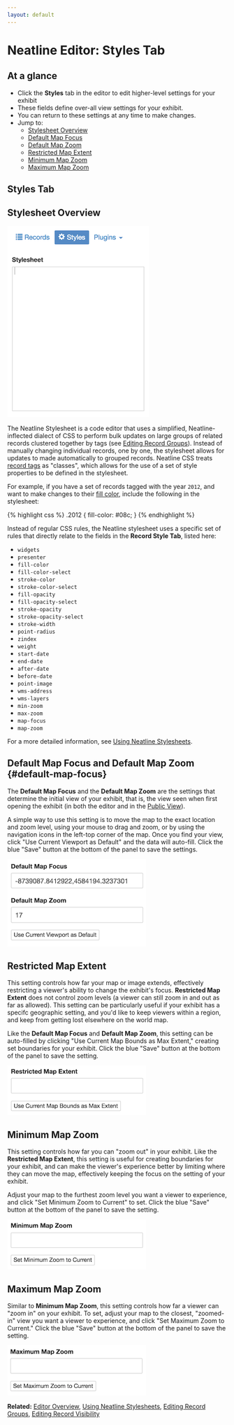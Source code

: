```yaml
---
layout: default
---
```


# Neatline Editor: Styles Tab

## At a glance

- Click the **Styles** tab in the editor to edit higher-level settings for your exhibit
- These fields define over-all view settings for your exhibit.
- You can return to these settings at any time to make changes.
- Jump to:
    * [Stylesheet Overview](#stylesheet-overview)
    * [Default Map Focus](#default-map-focus) 
    * [Default Map Zoom](#default-map-focus)
    * [Restricted Map Extent](#restricted-map-extent) 
    * [Minimum Map Zoom](#minimum-map-zoom)
    * [Maximum Map Zoom](#maximum-map-zoom)

## Styles Tab

## Stylesheet Overview

![Screenshot of stylesheet](images/stylesheet.png)

The Neatline Stylesheet is a code editor that uses a simplified, Neatline-inflected dialect of CSS to perform bulk updates on large groups of related records clustered together by tags (see [Editing Record Groups](style-tab-groups.html)). Instead of manually changing individual records, one by one, the stylesheet allows for updates to made automatically to grouped records. Neatline CSS treats [record tags](style-tab-groups.html) as "classes", which allows for the use of a set of style properties to be defined in the stylesheet. 

For example, if you have a set of records tagged with the year `2012`, and want to make changes to their [fill color](style-tab-colors.html), include the following in the stylesheet:

{% highlight css %}
.2012 {
fill-color: #08c;
}
{% endhighlight %}

Instead of regular CSS rules, the Neatline stylesheet uses a specific set of rules that directly relate to the fields in the **Record Style Tab**, listed here:
- `widgets`
- `presenter`
- `fill-color`
- `fill-color-select`
- `stroke-color`
- `stroke-color-select`
- `fill-opacity`
- `fill-opacity-select`
- `stroke-opacity`
- `stroke-opacity-select`
- `stroke-width`
- `point-radius`
- `zindex`
- `weight`
- `start-date`
- `end-date`
- `after-date`
- `before-date`
- `point-image`
- `wms-address`
- `wms-layers`
- `min-zoom`
- `max-zoom`
- `map-focus`
- `map-zoom`

For a more detailed information, see [Using Neatline Stylesheets](neatline-stylesheets.html).

## Default Map Focus and Default Map Zoom {#default-map-focus}

The **Default Map Focus** and the **Default Map Zoom** are the settings that determine the initial view of your exhibit, that is, the view seen when first opening the exhibit (in both the editor and in the [Public View](managing-exhibits.html#public-view)).

A simple way to use this setting is to move the map to the exact location and zoom level, using your mouse to drag and zoom, or by using the navigation icons in the left-top corner of the map. Once you find your view, click "Use Current Viewport as Default" and the data will auto-fill. Click the blue "Save" button at the bottom of the panel to save the settings. 

![Screenschot of default map zoom and focus](images/editor-map-focus.png)

## Restricted Map Extent

This setting controls how far your map or image extends, effectively restricting a viewer's ability to change the exhibit's focus. **Restricted Map Extent** does not control zoom levels (a viewer can still zoom in and out as far as allowed). This setting can be particularly useful if your exhibit has a specifc geographic setting, and you'd like to keep viewers within a region, and keep from getting lost elsewhere on the world map. 

Like the **Default Map Focus** and **Default Map Zoom**, this setting can be auto-filled by clicking "Use Current Map Bounds as Max Extent," creating set boundaries for your exhibit. Click the blue "Save" button at the bottom of the panel to save the setting.

![Screenshot of Restricted Map Extent Field](images/editor-map-extent.png)

## Minimum Map Zoom

This setting controls how far you can "zoom out" in your exhibit. Like the **Restricted Map Extent**, this setting is useful for creating boundaries for your exhibit, and can make the viewer's experience better by limiting where they can move the map, effectively keeping the focus on the setting of your exhibit.

Adjust your map to the furthest zoom level you want a viewer to experience, and click "Set Minimum Zoom to Current" to set. Click the blue "Save" button at the bottom of the panel to save the setting.

![Screenshot of Minimum Map Zoom Field](images/editor-min-zoom.png)

## Maximum Map Zoom

Similar to **Minimum Map Zoom**, this setting controls how far a viewer can "zoom in" on your exhibit. To set, adjust your map to the closest, "zoomed-in" view you want a viewer to experience, and click "Set Maximum Zoom to Current." Click the blue "Save" button at the bottom of the panel to save the setting.

![Screenshot of Max Map Zoom Field](images/editor-max-zoom.png)

**Related:** [Editor Overview](editor-overview.html), [Using Neatline Stylesheets](neatline-stylesheets.html), [Editing Record Groups](style-tab-groups.html), [Editing Record Visibility](style-tab-visibility.html)
